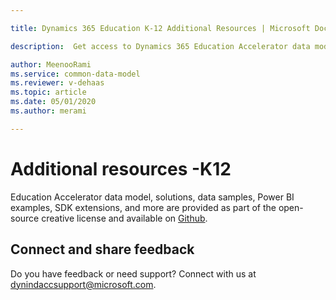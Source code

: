 ```yaml
---

title: Dynamics 365 Education K-12 Additional Resources | Microsoft Docs

description:  Get access to Dynamics 365 Education Accelerator data model, solutions, data samples, Power BI examples, SDK extensions, and more.

author: MeenooRami
ms.service: common-data-model
ms.reviewer: v-dehaas
ms.topic: article
ms.date: 05/01/2020
ms.author: merami

---
```


# Additional resources -K12

Education Accelerator data model, solutions, data samples, Power BI examples, SDK extensions, and more are provided as part of the open-source creative license and available on [Github](https://aka.ms/edugithub).

## Connect and share feedback
Do you have feedback or need support? Connect with us at dynindaccsupport@microsoft.com.
